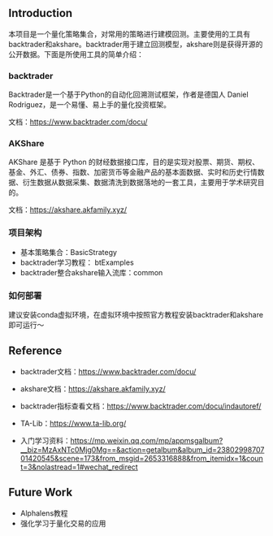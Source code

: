 ## Introduction
本项目是一个量化策略集合，对常用的策略进行建模回测。主要使用的工具有backtrader和akshare。backtrader用于建立回测模型，akshare则是获得开源的公开数据。下面是所使用工具的简单介绍：
### backtrader
Backtrader是一个基于Python的自动化回溯测试框架，作者是德国人 Daniel Rodriguez，是一个易懂、易上手的量化投资框架。

文档：https://www.backtrader.com/docu/
### AKShare
AKShare 是基于 Python 的财经数据接口库，目的是实现对股票、期货、期权、基金、外汇、债券、指数、加密货币等金融产品的基本面数据、实时和历史行情数据、衍生数据从数据采集、数据清洗到数据落地的一套工具，主要用于学术研究目的。

文档：https://akshare.akfamily.xyz/

### 项目架构
* 基本策略集合：BasicStrategy
* backtrader学习教程： btExamples
* backtrader整合akshare输入流库：common

### 如何部署
建议安装conda虚拟环境，在虚拟环境中按照官方教程安装backtrader和akshare即可运行～

## Reference
* backtrader文档：https://www.backtrader.com/docu/

* akshare文档：https://akshare.akfamily.xyz/

* backtrader指标查看文档：https://www.backtrader.com/docu/indautoref/

* TA-Lib：https://www.ta-lib.org/

* 入门学习资料：https://mp.weixin.qq.com/mp/appmsgalbum?__biz=MzAxNTc0Mjg0Mg==&action=getalbum&album_id=2380299870701420545&scene=173&from_msgid=2653316888&from_itemidx=1&count=3&nolastread=1#wechat_redirect

## Future Work
* Alphalens教程
* 强化学习于量化交易的应用